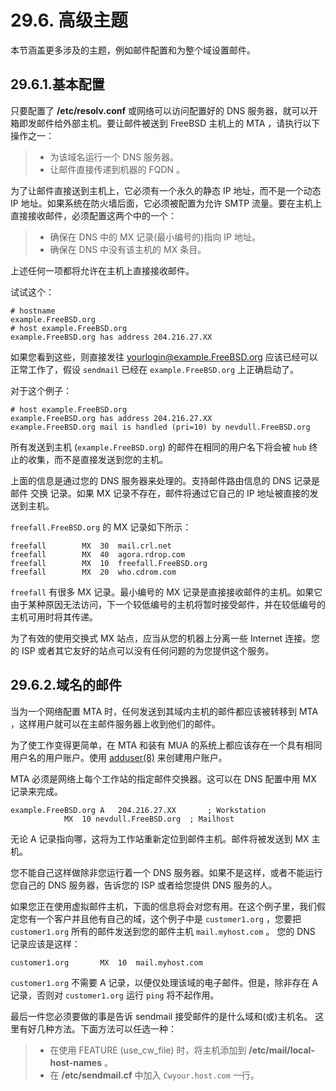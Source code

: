 # 29.6. 高级主题

本节涵盖更多涉及的主题，例如邮件配置和为整个域设置邮件。

## 29.6.1.基本配置

只要配置了 **/etc/resolv.conf** 或网络可以访问配置好的 DNS 服务器，就可以开箱即发邮件给外部主机。要让邮件被送到 FreeBSD 主机上的 MTA ，请执行以下操作之一：

> - 为该域名运行一个 DNS 服务器。
> - 让邮件直接传递到机器的 FQDN 。

为了让邮件直接送到主机上，它必须有一个永久的静态 IP 地址，而不是一个动态 IP 地址。如果系统在防火墙后面，它必须被配置为允许 SMTP 流量。要在主机上直接接收邮件，必须配置这两个中的一个：

> - 确保在 DNS 中的 MX 记录(最小编号的)指向 IP 地址。
> - 确保在 DNS 中没有该主机的 MX 条目。

上述任何一项都将允许在主机上直接接收邮件。

试试这个：

```
# hostname
example.FreeBSD.org
# host example.FreeBSD.org
example.FreeBSD.org has address 204.216.27.XX
```

如果您看到这些，则直接发往 <yourlogin@example.FreeBSD.org> 应该已经可以正常工作了，假设 `sendmail` 已经在 `example.FreeBSD.org` 上正确启动了。

对于这个例子：

```
# host example.FreeBSD.org
example.FreeBSD.org has address 204.216.27.XX
example.FreeBSD.org mail is handled (pri=10) by nevdull.FreeBSD.org
```

所有发送到主机 (`example.FreeBSD.org`) 的邮件在相同的用户名下将会被 `hub` 终止的收集，而不是直接发送到您的主机。

上面的信息是通过您的 DNS 服务器来处理的。支持邮件路由信息的 DNS 记录是 邮件 交换 记录。如果 MX 记录不存在，邮件将通过它自己的 IP 地址被直接的发送到主机。

`freefall.FreeBSD.org` 的 MX 记录如下所示：

```
freefall		MX	30	mail.crl.net
freefall		MX	40	agora.rdrop.com
freefall		MX	10	freefall.FreeBSD.org
freefall		MX	20	who.cdrom.com
```

`freefall` 有很多 MX 记录。最小编号的 MX 记录是直接接收邮件的主机。如果它由于某种原因无法访问，下一个较低编号的主机将暂时接受邮件，并在较低编号的主机可用时将其传递。

为了有效的使用交换式 MX 站点，应当从您的机器上分离一些 Internet 连接。您的 ISP 或者其它友好的站点可以没有任何问题的为您提供这个服务。

## 29.6.2.域名的邮件

当为一个网络配置 MTA 时，任何发送到其域内主机的邮件都应该被转移到 MTA ，这样用户就可以在主邮件服务器上收到他们的邮件。

为了使工作变得更简单，在 MTA 和装有 MUA 的系统上都应该存在一个具有相同用户名的用户账户。使用 [adduser(8)](https://www.freebsd.org/cgi/man.cgi?query=adduser&sektion=8&format=html) 来创建用户账户。

MTA 必须是网络上每个工作站的指定邮件交换器。这可以在 DNS 配置中用 MX 记录来完成。

```
example.FreeBSD.org	A	204.216.27.XX		; Workstation
			MX	10 nevdull.FreeBSD.org	; Mailhost
```

无论 A 记录指向哪，这将为工作站重新定位到邮件主机。邮件将被发送到 MX 主机。

您不能自己这样做除非您运行着一个 DNS 服务器。如果不是这样，或者不能运行您自己的 DNS 服务器，告诉您的 ISP 或者给您提供 DNS 服务的人。

如果您正在使用虚拟邮件主机，下面的信息将会对您有用。在这个例子里，我们假定您有一个客户并且他有自己的域，这个例子中是 `customer1.org` ，您要把 `customer1.org` 所有的邮件发送到您的邮件主机 `mail.myhost.com` 。 您的 DNS 记录应该是这样：

```
customer1.org		MX	10	mail.myhost.com
```

`customer1.org` 不需要 A 记录，以便仅处理该域的电子邮件。但是，除非存在 A 记录，否则对 `customer1.org` 运行 `ping` 将不起作用。

最后一件您必须要做的事是告诉 sendmail 接受邮件的是什么域和(或)主机名。 这里有好几种方法。下面方法可以任选一种：

> - 在使用 FEATURE (use_cw_file) 时，将主机添加到 **/etc/mail/local-host-names** 。
> - 在 **/etc/sendmail.cf** 中加入 `Cwyour.host.com` 一行。

